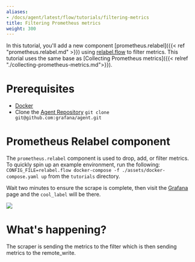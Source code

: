 ```yaml
---
aliases:
- /docs/agent/latest/flow/tutorials/filtering-metrics
title: Filtering Prometheus metrics
weight: 300
---
```


In this tutorial, you'll add a new component [prometheus.relabel]({{< ref "prometheus.relabel.md" >}}) using [relabel.flow](../assets/flow_configs/relabel.flow) to filter metrics. This tutorial uses the same base as [Collecting Prometheus metrics]({{< relref "./collecting-prometheus-metrics.md">}}).

# Prerequisites

* [Docker](https://www.docker.com/products/docker-desktop)
* Clone the [Agent Repository](https://github.com/grafana/agent) `git clone git@github.com:grafana/agent.git`

# Prometheus Relabel component

The `prometheus.relabel` component is used to drop, add, or filter metrics.  To quickly spin up an example environment, run the following: `CONFIG_FILE=relabel.flow docker-compose -f ./assets/docker-compose.yaml up` from the `tutorials` directory.

Wait two minutes to ensure the scrape is complete, then visit the [Grafana](http://localhost:3000/explore?orgId=1&left=%5B%22now-1h%22,%22now%22,%22Mimir%22,%7B%22refId%22:%22A%22,%22instant%22:true,%22range%22:true,%22exemplar%22:true,%22expr%22:%22agent_build_info%7B%7D%22%7D%5D) page and the `cool_label` will be there.

![](../assets/filter.png)

# What's happening?

The scraper is sending the metrics to the filter which is then sending metrics to the remote_write. 